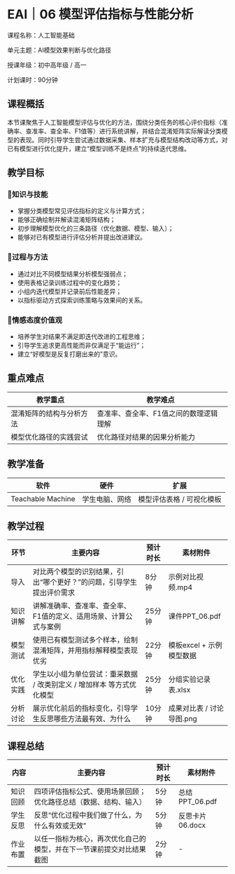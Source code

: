 # EAI｜06 模型评估指标与性能分析

课程名称：人工智能基础 

单元主题：AI模型效果判断与优化路径 

授课年级：初中高年级 / 高一 

计划课时：90分钟

## 课程概括

本节课聚焦于人工智能模型评估与优化的方法，围绕分类任务的核心评价指标（准确率、查准率、查全率、F1值等）进行系统讲解，并结合混淆矩阵实际解读分类模型的表现。同时引导学生尝试通过数据采集、样本扩充与模型结构改动等方式，对已有模型进行优化提升，建立“模型训练不是终点”的持续迭代思维。

## 教学目标

### 🎯知识与技能

- 掌握分类模型常见评估指标的定义与计算方式；
- 能够正确绘制并解读混淆矩阵结构；
- 初步理解模型优化的三条路径（优化数据、模型、输入）；
- 能够对已有模型进行评估分析并提出改进建议。

### 🎯过程与方法

- 通过对比不同模型结果分析模型强弱点；
- 使用表格记录训练过程中的变化趋势；
- 小组内迭代模型并记录前后性能差异；
- 以指标驱动方式探索训练策略与效果间的关系。

### 🎯情感态度价值观

- 培养学生对结果不满足即迭代改进的工程思维；
- 引导学生追求更高性能而非仅满足于“能运行”；
- 建立“好模型是反复打磨出来的”意识。

## 重点难点

| 教学重点                 | 教学难点                               |
| ------------------------ | -------------------------------------- |
| 混淆矩阵的结构与分析方法 | 查准率、查全率、F1值之间的数理逻辑理解 |
| 模型优化路径的实践尝试   | 优化路径对结果的因果分析能力           |

## 教学准备

| 软件              | 硬件           | 扩展                      |
| ----------------- | -------------- | ------------------------- |
| Teachable Machine | 学生电脑、网络 | 模型评估表格 / 可视化模板 |

## 教学过程

| 环节     | 主要内容                                                     | 预计时长 | 素材附件                  |
| -------- | ------------------------------------------------------------ | -------- | ------------------------- |
| 导入     | 对比两个模型的识别结果，引出“哪个更好？”的问题，引导学生提出评价需求 | 8分钟    | 示例对比视频.mp4          |
| 知识讲解 | 讲解准确率、查准率、查全率、F1值的定义、适用场景、计算公式与案例 | 25分钟   | 课件PPT_06.pdf            |
| 模型测试 | 使用已有模型测试多个样本，绘制混淆矩阵，并用指标解释模型表现优劣 | 22分钟   | 模板excel + 示例模型数据  |
| 优化实践 | 学生以小组为单位尝试：重采数据 / 改类别定义 / 增加样本 等方式优化模型 | 25分钟   | 分组实验记录表.xlsx       |
| 分析讨论 | 展示优化前后的指标变化，引导学生反思哪些方法最有效、为什么   | 10分钟   | 成果对比表 / 讨论导图.png |

## 课程总结

| 内容     | 主要内容                                                     | 预计时长 | 素材附件        |
| -------- | ------------------------------------------------------------ | -------- | --------------- |
| 知识回顾 | 四项评估指标公式、使用场景回顾；优化路径总结（数据、结构、输入） | 5分钟    | 总结PPT_06.pdf  |
| 学生反思 | 反思“优化过程中我们做了什么，为什么有效或无效”               | 5分钟    | 反思卡片06.docx |
| 作业布置 | 以任一指标为核心，再次优化自己的模型，并在下一节课前提交对比结果截图 | 2分钟    | -               |
